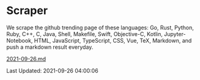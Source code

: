 # Scraper

We scrape the github trending page of these languages: Go, Rust, Python, Ruby, C++, C, Java, Shell, Makefile, Swift, Objective-C, Kotlin, Jupyter-Notebook, HTML, JavaScript, TypeScript, CSS, Vue, TeX, Markdown, and push a markdown result everyday.

[2021-09-26.md](https://github.com/yangwenmai/github-trending-backup/blob/master/2021-09-26.md)

Last Updated: 2021-09-26 04:00:06